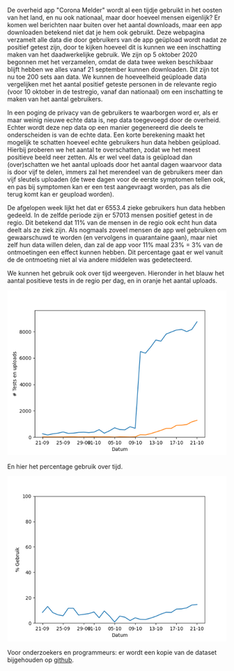 
De overheid app "Corona Melder" wordt al een tijdje gebruikt in het oosten van het land, en nu ook nationaal, maar door hoeveel mensen eigenlijk? Er komen wel berichten naar buiten over het aantal downloads, maar een app downloaden betekend niet dat je hem ook gebruikt. Deze webpagina verzamelt alle data die door gebruikers van de app geüpload wordt nadat ze positief getest zijn, door te kijken hoeveel dit is kunnen we een inschatting maken van het daadwerkelijke gebruik. We zijn op 5 oktober 2020 begonnen met het verzamelen, omdat de data twee weken beschikbaar blijft hebben we alles vanaf 21 september kunnen downloaden. Dit zijn tot nu toe 200 sets aan data. We kunnen de hoeveelheid geüploade data vergelijken met het aantal positief geteste personen in de relevante regio (voor 10 oktober in de testregio, vanaf dan nationaal) om een inschatting te maken van het aantal gebruikers.

In een poging de privacy van de gebruikers te waarborgen word er, als er maar weinig nieuwe echte data is, nep data toegevoegd door de overheid. Echter wordt deze nep data op een manier gegenereerd die deels te onderscheiden is van de echte data. Een korte berekening maakt het mogelijk te schatten hoeveel echte gebruikers hun data hebben geüpload. Hierbij proberen we het aantal te overschatten, zodat we het meest positieve beeld neer zetten. Als er wel veel data is geüpload dan (over)schatten we het aantal uploads door het aantal dagen waarvoor data is door vijf te delen, immers zal het merendeel van de gebruikers meer dan vijf sleutels uploaden (de twee dagen voor de eerste symptomen tellen ook, en pas bij symptomen kan er een test aangevraagt worden, pas als die terug komt kan er geupload worden).

De afgelopen week lijkt het dat er 6553.4 zieke gebruikers hun data hebben gedeeld. In de zelfde periode zijn er 57013 mensen positief getest in de regio. Dit betekend dat 11% van de mensen in de regio ook echt hun data deelt als ze ziek zijn. Als nogmaals zoveel mensen de app wel gebruiken om gewaarschuwd te worden (en vervolgens in quarantaine gaan), maar niet zelf hun data willen delen, dan zal de app voor 11% maal 23% = 3% van de ontmoetingen een effect kunnen hebben. Dit percentage gaat er wel vanuit de de ontmoeting niet al via andere middelen was gedetecteerd.

We kunnen het gebruik ook over tijd weergeven. Hieronder in het blauw het aantal positieve tests in de regio per dag, en in oranje het aantal uploads.

![Plot van uploads en positieve tests over tijd.](plot_abs.png)

En hier het percentage gebruik over tijd.

![Plot van percentage gebruik over tijd.](plot_rel.png)

Voor onderzoekers en programmeurs: er wordt een kopie van de dataset bijgehouden op [github](https://github.com/jorants/CoronaMelderCDN).

